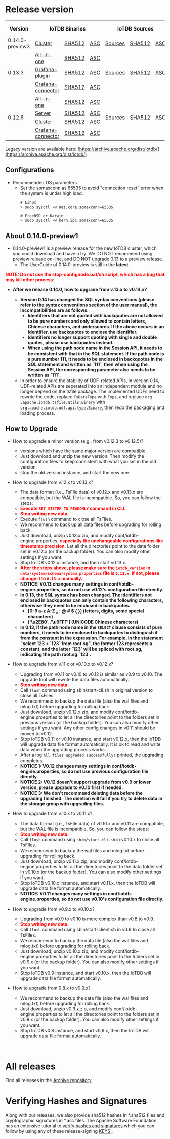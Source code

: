 <!--

    Licensed to the Apache Software Foundation (ASF) under one
    or more contributor license agreements.  See the NOTICE file
    distributed with this work for additional information
    regarding copyright ownership.  The ASF licenses this file
    to you under the Apache License, Version 2.0 (the
    "License"); you may not use this file except in compliance
    with the License.  You may obtain a copy of the License at
    
        http://www.apache.org/licenses/LICENSE-2.0
    
    Unless required by applicable law or agreed to in writing,
    software distributed under the License is distributed on an
    "AS IS" BASIS, WITHOUT WARRANTIES OR CONDITIONS OF ANY
    KIND, either express or implied.  See the License for the
    specific language governing permissions and limitations
    under the License.

-->

# Release version

<table>
	<tr>
      <th>Version</th>
	    <th colspan="3">IoTDB Binaries</th>
	    <th colspan="3">IoTDB Sources</th>
	    <th>release notes</th>  
	</tr>
	<tr>
            <td rowspan="1">0.14.0-preview3</td>
            <td><a href="https://www.apache.org/dyn/closer.cgi/iotdb/0.14.0-preview3/apache-iotdb-0.14.0-preview3-all-bin.zip">Cluster</a></td>
            <td><a href="https://downloads.apache.org/iotdb/0.14.0-preview3/apache-iotdb-0.14.0-preview3-all-bin.zip.sha512">SHA512</a></td>
            <td><a href="https://downloads.apache.org/iotdb/0.14.0-preview3/apache-iotdb-0.14.0-preview3-all-bin.zip.asc">ASC</a></td>
            <td rowspan="1"><a href="https://www.apache.org/dyn/closer.cgi/iotdb/0.14.0-preview3/apache-iotdb-0.14.0-preview3-source-release.zip">Sources</a></td>
            <td rowspan="1"><a href="https://downloads.apache.org/iotdb/0.14.0-preview3/apache-iotdb-0.14.0-preview3-source-release.zip.sha512">SHA512</a></td>
            <td rowspan="1"><a href="https://downloads.apache.org/iotdb/0.14.0-preview3/apache-iotdb-0.14.0-preview3-source-release.zip.asc">ASC</a></td>
            <td rowspan="1"><a href="https://raw.githubusercontent.com/apache/iotdb/master/RELEASE_NOTES.md">release notes</a></td>
      </tr>
      <tr>
            <td rowspan="3">0.13.3</td>
            <td><a href="https://www.apache.org/dyn/closer.cgi/iotdb/0.13.3/apache-iotdb-0.13.3-all-bin.zip">All-in-one</a></td>
            <td><a href="https://downloads.apache.org/iotdb/0.13.3/apache-iotdb-0.13.3-all-bin.zip.sha512">SHA512</a></td>
            <td><a href="https://downloads.apache.org/iotdb/0.13.3/apache-iotdb-0.13.3-all-bin.zip.asc">ASC</a></td>
            <td rowspan="3"><a href="https://www.apache.org/dyn/closer.cgi/iotdb/0.13.3/apache-iotdb-0.13.3-source-release.zip">Sources</a></td>
            <td rowspan="3"><a href="https://downloads.apache.org/iotdb/0.13.3/apache-iotdb-0.13.3-source-release.zip.sha512">SHA512</a></td>
            <td rowspan="3"><a href="https://downloads.apache.org/iotdb/0.13.3/apache-iotdb-0.13.3-source-release.zip.asc">ASC</a></td>
            <td rowspan="3"><a href="https://raw.githubusercontent.com/apache/iotdb/v0.13.3/RELEASE_NOTES.md">release notes</a></td>
      </tr>
      <tr>
            <td><a href="https://www.apache.org/dyn/closer.cgi/iotdb/0.13.3/apache-iotdb-0.13.3-grafana-plugin-bin.zip">Grafana-plugin</a></td>
            <td><a href="https://downloads.apache.org/iotdb/0.13.3/apache-iotdb-0.13.3-grafana-plugin-bin.zip.sha512">SHA512</a></td>
            <td><a href="https://downloads.apache.org/iotdb/0.13.3/apache-iotdb-0.13.3-grafana-plugin-bin.zip.asc">ASC</a></td>
      </tr>
      <tr>
            <td><a href="https://www.apache.org/dyn/closer.cgi/iotdb/0.13.3/apache-iotdb-0.13.3-grafana-connector-bin.zip">Grafana-connector</a></td>
            <td><a href="https://downloads.apache.org/iotdb/0.13.3/apache-iotdb-0.13.3-grafana-connector-bin.zip.sha512">SHA512</a></td>
            <td><a href="https://downloads.apache.org/iotdb/0.13.3/apache-iotdb-0.13.3-grafana-connector-bin.zip.asc">ASC</a></td>
      </tr>
      <tr>
            <td rowspan="4">0.12.6</td>
            <td><a href="https://www.apache.org/dyn/closer.cgi/iotdb/0.12.6/apache-iotdb-0.12.6-all-bin.zip">All-in-one</a></td>
            <td><a href="https://downloads.apache.org/iotdb/0.12.6/apache-iotdb-0.12.6-all-bin.zip.sha512">SHA512</a></td>
            <td><a href="https://downloads.apache.org/iotdb/0.12.6/apache-iotdb-0.12.6-all-bin.zip.asc">ASC</a></td>
            <td rowspan="4"><a href="https://www.apache.org/dyn/closer.cgi/iotdb/0.12.6/apache-iotdb-0.12.6-source-release.zip">Sources</a></td>
            <td rowspan="4"><a href="https://downloads.apache.org/iotdb/0.12.6/apache-iotdb-0.12.6-source-release.zip.sha512">SHA512</a></td>
            <td rowspan="4"><a href="https://downloads.apache.org/iotdb/0.12.6/apache-iotdb-0.12.6-source-release.zip.asc">ASC</a></td>
            <td rowspan="4"><a href="https://raw.githubusercontent.com/apache/iotdb/v0.12.6/RELEASE_NOTES.md">release notes</a></td>
      </tr>
      <tr>
            <td><a href="https://www.apache.org/dyn/closer.cgi/iotdb/0.12.6/apache-iotdb-0.12.6-server-bin.zip">Server</a></td>
            <td><a href="https://downloads.apache.org/iotdb/0.12.6/apache-iotdb-0.12.6-server-bin.zip.sha512">SHA512</a></td>
            <td><a href="https://downloads.apache.org/iotdb/0.12.6/apache-iotdb-0.12.6-server-bin.zip.asc">ASC</a></td>
      </tr>
      <tr>
            <td><a href="https://www.apache.org/dyn/closer.cgi/iotdb/0.12.6/apache-iotdb-0.12.6-cluster-bin.zip">Cluster</a></td>
            <td><a href="https://downloads.apache.org/iotdb/0.12.6/apache-iotdb-0.12.6-cluster-bin.zip.sha512">SHA512</a></td>
            <td><a href="https://downloads.apache.org/iotdb/0.12.6/apache-iotdb-0.12.6-cluster-bin.zip.asc">ASC</a></td>
      </tr>
      <tr>
            <td><a href="https://www.apache.org/dyn/closer.cgi/iotdb/0.12.6/apache-iotdb-0.12.6-grafana-bin.zip">Grafana-connector</a></td>
            <td><a href="https://downloads.apache.org/iotdb/0.12.6/apache-iotdb-0.12.6-grafana-bin.zip.sha512">SHA512</a></td>
            <td><a href="https://downloads.apache.org/iotdb/0.12.6/apache-iotdb-0.12.6-grafana-bin.zip.asc">ASC</a></td>
      </tr>
</table>

Legacy version are available here: [https://archive.apache.org/dist/iotdb/](https://archive.apache.org/dist/iotdb/)


## Configurations

- Recommended OS parameters
  * Set the somaxconn as 65535 to avoid "connection reset" error when the system is under high load.
    ```
    # Linux
    > sudo sysctl -w net.core.somaxconn=65535
     
    # FreeBSD or Darwin
    > sudo sysctl -w kern.ipc.somaxconn=65535
    ```

## About 0.14.0-preview1

- 0.14.0-preview1 is a preview release for the new IoTDB cluster, which you could download and have a try.
  We DO NOT recommend using preview release on-line, and DO NOT upgrade 0.13 to a preview release.
  - The UserGuide of 0.14.0-preview is still in the **latest**.

**<font color=red>NOTE: Do not use the stop-confignode.bat/sh script, which has a bug that may kill other process</font>**:
 

- **After we release 0.14.0, how to upgrade from v.13.x to v0.14.x?**
  
  - **Version 0.14 has changed the SQL syntax conventions (please refer to the syntax conventions section of the user manual), the incompatibilities are as follows:**
    - **Identifiers that are not quoted with backquotes are not allowed to be pure numbers and only allowed to contain letters, Chinese characters, and underscores. If the above occurs in an identifier, use backquotes to enclose the identifier.**
    - **Identifiers no longer support quoting with single and double quotes, please use backquotes instead.**
    - **When using the path node name in the Session API, it needs to be consistent with that in the SQL statement. If the path node is a pure number 111, it needs to be enclosed in backquotes in the SQL statement and written as \`111\`, then when using the Session API, the corresponding parameter also needs to be written as \`111\`.**
  - In order to ensure the stability of UDF-related APIs, in version 0.14, UDF-related APIs are seperated into an independent module and no longer depend on the tsfile package. The implemented UDFs need to rewrite the code, replace `TsDataType` with `Type`, and replace `org .apache.iotdb.tsfile.utils.Binary` with `org.apache.iotdb.udf.api.type.Binary`, then redo the packaging and loading process.

## How to Upgrade

- How to upgrade a minor version (e.g., from v0.12.3 to v0.12.5)?
  * versions which have the same major version are compatible.
  * Just download and unzip the new version. Then modify the configuration files to keep consistent
    with what you set in the old version.
  * stop the old version instance, and start the new one.

- How to upgrade from v.12.x to v0.13.x?

  * The data format (i.e., TsFile data) of v0.12.x and v0.13.x are compatible, but the WAL file is
    incompatible. So, you can follow the steps:
  * **<font color=red> Execute `SET STSTEM TO READONLY` command in CLI. </font>**
  * **<font color=red> Stop writing new data.</font>**
  * Execute `flush` command to close all TsFiles.
  * We recommend to back up all data files before upgrading for rolling back.
  * Just download, unzip v0.13.x.zip, and modify conf/iotdb-engine.properties, **<font color=red> especially the unchangeable configurations like timestamp precision</font>**. Let all the
    directories point to the data folder set in v0.12.x (or the backup folder). You can also modify
    other settings if you want.
  * Stop IoTDB v0.12.x instance, and then start v0.13.x.
  * **<font color=red>After the steps above, please make sure the `iotdb_version` in `data/system/schema/system.properties` file is `0.13.x`. 
    If not, please change it to `0.13.x` manually.</font>**
  * __NOTICE: V0.13 changes many settings in conf/iotdb-engine.properties, so do not use v0.12's
    configuration file directly.__
  * **In 0.13, the SQL syntax has been changed. The identifiers not enclosed in backquotes can only contain the following characters, otherwise they need to be enclosed in backquotes.**
    * **[0-9 a-z A-Z _ : @ # $ { }] (letters, digits, some special characters)**
    * **['\u2E80'..'\u9FFF'] (UNICODE Chinese characters)**
  * **In 0.13, if the path node name in the `SELECT` clause consists of pure numbers, it needs to be enclosed in backquotes to distinguish it from the constant in the expression. For example, in the statement "select 123 + \`123\` from root.sg", the former 123 represents a constant, and the latter \`123\` will be spliced with root.sg, indicating the path root.sg.\`123\`.**

- How to upgrade from v.11.x or v0.10.x to v0.12.x?
  * Upgrading from v0.11 or v0.10 to v0.12 is similar as v0.9 to v0.10. The upgrade tool will rewrite the data files automatically.
  * **<font color=red>Stop writing new data.</font>**
  * Call `flush` command using sbin/start-cli.sh in original version to close all TsFiles.
  * We recommend to backup the data file (also the wal files and mlog.txt) before upgrading for rolling back.
  * Just download, unzip v0.12.x.zip, and modify conf/iotdb-engine.proeprties to let all the 
  directories point to the folders set in previous version (or the backup folder). 
  You can also modify other settings if you want. Any other config changes in v0.11 should be moved to v0.12. 
  * Stop IoTDB v0.11 or v0.10 instance, and start v0.12.x, then the IoTDB will upgrade data file format automatically. It is ok to read and write data when the upgrading process works.
  * After a log `All files upgraded successfully!` printed, the upgrading completes.
  * __NOTICE 1: V0.12 changes many settings in conf/iotdb-engine.properties, so do not use previous 
    configuration file directly.__
  * __NOTICE 2: V0.12 doesn't support upgrade from v0.9 or lower version, please upgrade to v0.10 first if needed.__
  * __NOTICE 3: We don't recommend deleting data before the upgrading finished. The deletion will fail if you try to delete data in the storage group with upgrading files.__

- How to upgrade from v.10.x to v0.11.x?
  * The data format (i.e., TsFile data) of v0.10.x and v0.11 are compatible, but the WAL file is 
  incompatible. So, you can follow the steps:
  * **<font color=red>Stop writing new data.</font>**
  * Call `flush` command using `sbin/start-cli.sh` in v0.10.x to close all TsFiles.
  * We recommend to backup the wal files and mlog.txt before upgrading for rolling back.
  * Just download, unzip v0.11.x.zip, and modify conf/iotdb-engine.properties to let all the 
    directories point to the data folder set in v0.10.x (or the backup folder). You can also modify 
    other settings if you want.
  * Stop IoTDB v0.10.x instance, and start v0.11.x, then the IoTDB will upgrade data file format 
    automatically.
  * __NOTICE: V0.11 changes many settings in conf/iotdb-engine.properties, so do not use v0.10's 
    configuration file directly.__

- How to upgrade from v0.9.x to v0.10.x?
  * Upgrading from v0.9 to v0.10 is more complex than v0.8 to v0.9.
  * **<font color=red>Stop writing new data.</font>**
  * Call `flush` command using sbin/start-client.sh in v0.9 to close all TsFiles.
  * We recommend to backup the data file (also the wal files and mlog.txt) before upgrading for rolling back.
  * Just download, unzip v0.10.x.zip, and modify conf/iotdb-engine.proeprties to let all the 
  directories point to the folders set in v0.9.x  (or the backup folder). 
  You can also modify other settings if you want. 
  * Stop IoTDB v0.9 instance, and start v0.10.x, then the IoTDB will upgrade data file format automatically.

- How to upgrade from 0.8.x to v0.9.x?
  * We recommend to backup the data file (also the wal files and mlog.txt) before upgrading for rolling back.
  * Just download, unzip v0.9.x.zip, and modify conf/iotdb-engine.properties to let all the 
  directories point to the folders set in v0.8.x (or the backup folder). 
  You can also modify other settings if you want. 
  * Stop IoTDB v0.8 instance, and start v0.9.x, then the IoTDB will upgrade data file format automatically.



​       

# All releases

Find all releases in the [Archive repository](https://archive.apache.org/dist/iotdb/).



# Verifying Hashes and Signatures

Along with our releases, we also provide sha512 hashes in *.sha512 files and cryptographic signatures in *.asc files. The Apache Software Foundation has an extensive tutorial to [verify hashes and signatures ](http://www.apache.org/info/verification.html)which you can follow by using any of these release-signing [KEYS ](https://downloads.apache.org/iotdb/KEYS).
